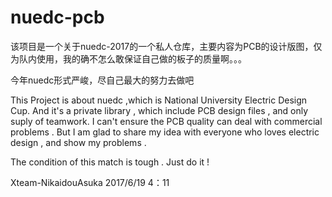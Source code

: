 # nuedc-pcb

该项目是一个关于nuedc-2017的一个私人仓库，主要内容为PCB的设计版图，仅为队内使用，我的确不怎么敢保证自己做的板子的质量啊。。。

今年nuedc形式严峻，尽自己最大的努力去做吧

This Project is about nuedc ,which is National University Electric Design Cup. And it's a private library , which include PCB design files , 
and only suply of teamwork. I can't ensure the PCB quality can deal with commercial problems . But I am glad to share my idea with everyone who 
loves electric design , and show my problems .

The condition of this match is tough . Just do it !

Xteam-NikaidouAsuka 2017/6/19 4：11